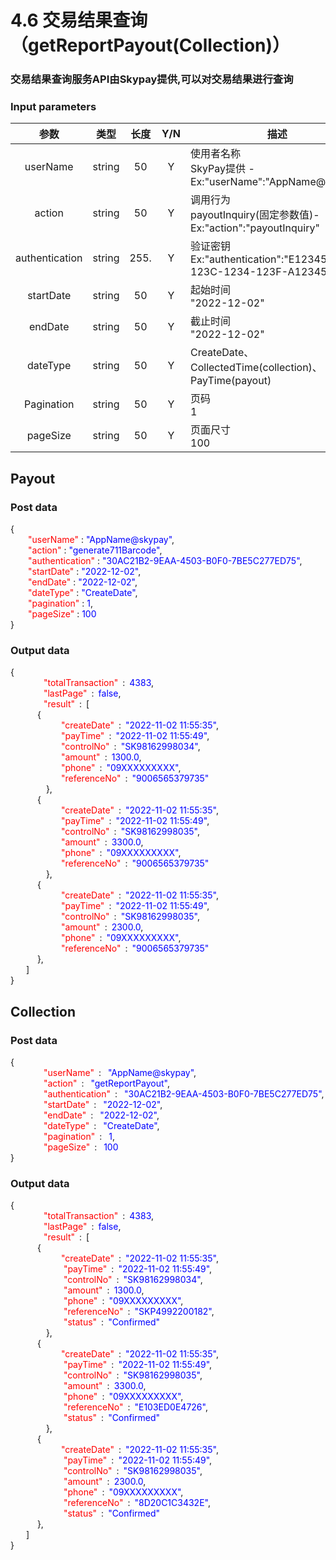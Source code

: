 # 4.6 交易结果查询（getReportPayout(Collection)）

### 交易结果查询服务API由Skypay提供,可以对交易结果进行查询

### Input parameters
| 参数                        |    类型     | 长度  |Y/N  |描述|
| :-------------------------: | :-----------: |:-----:|:--:|--------------------------------|   
|userName|string|50|Y|使用者名称<br>  SkyPay提供 - Ex:"userName":"AppName@skypay"|
|action|string|50|Y| 调用行为<br>payoutInquiry(固定参数值)- Ex:"action":"payoutInquiry"|
|authentication|string |255.|Y|验证密钥<br>Ex:"authentication":"E1234567-123C-1234-123F-A12345670"|
|startDate|string|50| Y|起始时间<br> "2022-12-02"|
|endDate |string|50|Y|截止时间 <br>"2022-12-02"|
|dateType|string|50|Y|CreateDate、CollectedTime(collection)、PayTime(payout)|
|Pagination |string|50|Y|页码 <br> 1|
|pageSize |string|50|Y|页面尺寸 <br> 100|

## Payout
### Post data

{<br>
    <font color=red>&ensp;&ensp;&ensp;&ensp;"userName"</font> : <font color=blue>"AppName@skypay"</font>,<br>
    <font color=red>&ensp;&ensp;&ensp;&ensp;"action"</font> : <font color=blue>"generate711Barcode"</font>,<br>
    <font color=red>&ensp;&ensp;&ensp;&ensp;"authentication"</font> : <font color=blue>"30AC21B2-9EAA-4503-B0F0-7BE5C277ED75"</font>,<br>
    <font color=red>&ensp;&ensp;&ensp;&ensp;"startDate"</font> : <font color=blue>"2022-12-02"</font>,<br>
    <font color=red>&ensp;&ensp;&ensp;&ensp;"endDate"</font> : <font color=blue>"2022-12-02"</font>,<br>
    <font color=red>&ensp;&ensp;&ensp;&ensp;"dateType"</font> : <font color=blue>"CreateDate"</font>,<br>
    <font color=red>&ensp;&ensp;&ensp;&ensp;"pagination"</font> : <font color=blue>1</font>,<br>
    <font color=red>&ensp;&ensp;&ensp;&ensp;"pageSize"</font> : <font color=blue>100</font><br>
}


### Output data

{<br>
    <font color=red>&ensp;&ensp;&ensp;&ensp;"totalTransaction"</font> : <font color=blue>4383</font>,<br>
    <font color=red>&ensp;&ensp;&ensp;&ensp;"lastPage"</font> : <font color=blue>false</font>,<br>
    <font color=red>&ensp;&ensp;&ensp;&ensp;"result"</font> : [<br>
       { <br>
          <font color=red>&ensp;&ensp;"createDate"</font> : <font color=blue>"2022-11-02 11:55:35"</font>,<br>
          <font color=red>&ensp;&ensp;"payTime"</font> : <font color=blue>"2022-11-02 11:55:49"</font>,<br>
          <font color=red>&ensp;&ensp;"controlNo"</font> : <font color=blue>"SK98162998034"</font>,<br>
          <font color=red>&ensp;&ensp;"amount"</font> : <font color=blue>1300.0</font>,<br>
          <font color=red>&ensp;&ensp;"phone"</font> : <font color=blue>"09XXXXXXXXX"</font>,<br>
          <font color=red>&ensp;&ensp;"referenceNo"</font> : <font color=blue>"9006565379735"</font><br>
         },<br>
       { <br>
          <font color=red>&ensp;&ensp;"createDate"</font> : <font color=blue>"2022-11-02 11:55:35"</font>,<br>
          <font color=red>&ensp;&ensp;"payTime"</font> : <font color=blue>"2022-11-02 11:55:49"</font>,<br>
          <font color=red>&ensp;&ensp;"controlNo"</font> : <font color=blue>"SK98162998035"</font>,<br>
          <font color=red>&ensp;&ensp;"amount"</font> : <font color=blue>3300.0</font>,<br>
          <font color=red>&ensp;&ensp;"phone"</font> : <font color=blue>"09XXXXXXXXX"</font>,<br>
          <font color=red>&ensp;&ensp;"referenceNo"</font> : <font color=blue>"9006565379735"</font><br>
         },<br>
       { <br>
          <font color=red>&ensp;&ensp;"createDate"</font> : <font color=blue>"2022-11-02 11:55:35"</font>,<br>
          <font color=red>&ensp;&ensp;"payTime"</font> : <font color=blue>"2022-11-02 11:55:49"</font>,<br>
          <font color=red>&ensp;&ensp;"controlNo"</font> : <font color=blue>"SK98162998035"</font>,<br>
          <font color=red>&ensp;&ensp;"amount"</font> : <font color=blue>2300.0</font>,<br>
          <font color=red>&ensp;&ensp;"phone"</font> : <font color=blue>"09XXXXXXXXX"</font>,<br>
          <font color=red>&ensp;&ensp;"referenceNo"</font> : <font color=blue>"9006565379735"</font><br>
       },<br>
    ]<br>
}


## Collection
### Post data

{<br>
    <font color=red>&ensp;&ensp;&ensp;&ensp;"userName"</font> :  <font color=blue>"AppName@skypay"</font>,<br>
    <font color=red>&ensp;&ensp;&ensp;&ensp;"action"</font> :  <font color=blue>"getReportPayout"</font>,<br>
    <font color=red>&ensp;&ensp;&ensp;&ensp;"authentication"</font> :  <font color=blue>"30AC21B2-9EAA-4503-B0F0-7BE5C277ED75"</font>,<br>
    <font color=red>&ensp;&ensp;&ensp;&ensp;"startDate"</font> :  <font color=blue>"2022-12-02"</font>,<br>
    <font color=red>&ensp;&ensp;&ensp;&ensp;"endDate"</font> :  <font color=blue>"2022-12-02"</font>,<br>
    <font color=red>&ensp;&ensp;&ensp;&ensp;"dateType"</font> :  <font color=blue>"CreateDate"</font>,<br>
    <font color=red>&ensp;&ensp;&ensp;&ensp;"pagination"</font> :  <font color=blue>1</font>,<br>
    <font color=red>&ensp;&ensp;&ensp;&ensp;"pageSize"</font> :  <font color=blue>100</font><br>
}


### Output data
{<br>
    <font color=red>&ensp;&ensp;&ensp;&ensp;"totalTransaction"</font> : <font color=blue>4383</font>,<br>
    <font color=red>&ensp;&ensp;&ensp;&ensp;"lastPage"</font> : <font color=blue>false</font>,<br>
    <font color=red>&ensp;&ensp;&ensp;&ensp;"result"</font> : [<br>
       { <br>
          <font color=red>&ensp;&ensp;"createDate"</font> : <font color=blue>"2022-11-02 11:55:35"</font>,<br>
           <font color=red>&ensp;&ensp;"payTime"</font> : <font color=blue>"2022-11-02 11:55:49"</font>,<br>
           <font color=red>&ensp;&ensp;"controlNo"</font> : <font color=blue>"SK98162998034"</font>,<br>
           <font color=red>&ensp;&ensp;"amount"</font> : <font color=blue>1300.0</font>,<br>
           <font color=red>&ensp;&ensp;"phone"</font> : <font color=blue>"09XXXXXXXXX"</font>,<br>
           <font color=red>&ensp;&ensp;"referenceNo"</font> : <font color=blue>"SKP4992200182"</font>,<br>
           <font color=red>&ensp;&ensp;"status"</font> : <font color=blue>"Confirmed"</font><br>
         },<br>
       { <br>
          <font color=red>&ensp;&ensp;"createDate"</font> : <font color=blue>"2022-11-02 11:55:35"</font>,<br>
           <font color=red>&ensp;&ensp;"payTime"</font> : <font color=blue>"2022-11-02 11:55:49"</font>,<br>
           <font color=red>&ensp;&ensp;"controlNo"</font> : <font color=blue>"SK98162998035"</font>,<br>
           <font color=red>&ensp;&ensp;"amount"</font> : <font color=blue>3300.0</font>,<br>
           <font color=red>&ensp;&ensp;"phone"</font> : <font color=blue>"09XXXXXXXXX"</font>,<br>
           <font color=red>&ensp;&ensp;"referenceNo"</font> : <font color=blue>"E103ED0E4726"</font>,<br>
           <font color=red>&ensp;&ensp;"status"</font> : <font color=blue>"Confirmed"</font><br>
         },<br>
       { <br>
          <font color=red>&ensp;&ensp;"createDate"</font> : <font color=blue>"2022-11-02 11:55:35"</font>,<br>
           <font color=red>&ensp;&ensp;"payTime"</font> : <font color=blue>"2022-11-02 11:55:49"</font>,<br>
           <font color=red>&ensp;&ensp;"controlNo"</font> : <font color=blue>"SK98162998035"</font>,<br>
           <font color=red>&ensp;&ensp;"amount"</font> : <font color=blue>2300.0</font>,<br>
           <font color=red>&ensp;&ensp;"phone"</font> : <font color=blue>"09XXXXXXXXX"</font>,<br>
           <font color=red>&ensp;&ensp;"referenceNo"</font> : <font color=blue>"8D20C1C3432E"</font>,<br>
           <font color=red>&ensp;&ensp;"status"</font> : <font color=blue>"Confirmed"</font><br>
       },<br>
    ]<br>
}